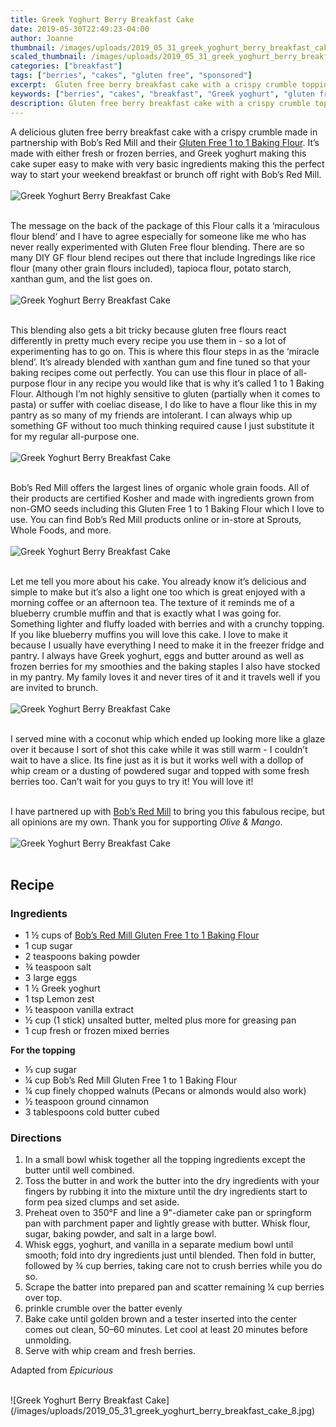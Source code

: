 ```yaml
---
title: Greek Yoghurt Berry Breakfast Cake
date: 2019-05-30T22:49:23-04:00
author: Joanne
thumbnail: /images/uploads/2019_05_31_greek_yoghurt_berry_breakfast_cake_1.jpg
scaled_thumbnail: /images/uploads/2019_05_31_greek_yoghurt_berry_breakfast_cake_0.jpg
categories: ["breakfast"]
tags: ["berries", "cakes", "gluten free", "sponsored"]
excerpt:  Gluten free berry breakfast cake with a crispy crumble topping
keywords: ["berries", "cakes", "breakfast", "Greek yoghurt", "gluten free"]
description: Gluten free berry breakfast cake with a crispy crumble topping
---
```


A delicious gluten free berry breakfast cake with a crispy crumble made in partnership with Bob’s Red Mill and their <span class="highlight"><a rel="nofollow" href="https://www.bobsredmill.com/gluten-free-1-to-1-baking-flour.html">Gluten Free 1 to 1 Baking Flour</a></span>. It’s made with either fresh or frozen berries, and Greek yoghurt making this cake super easy to make with very basic ingredients making this the perfect way to start your weekend breakfast or brunch off right with Bob’s Red Mill. 
</br>
</br>
![Greek Yoghurt Berry Breakfast Cake](/images/uploads/2019_05_31_greek_yoghurt_berry_breakfast_cake_2.jpg)
</br>
</br>

The message on the back of the package of this Flour calls it a ‘miraculous flour blend‘ and I have to agree especially for someone like me who has never really experimented with Gluten Free flour blending. There are so many DIY GF flour blend recipes out there that include Ingredings like rice flour (many other grain flours included), tapioca flour, potato starch, xanthan gum, and the list goes on.
</br>
</br>
![Greek Yoghurt Berry Breakfast Cake](/images/uploads/2019_05_31_greek_yoghurt_berry_breakfast_cake_3.jpg)
</br>
</br>

This blending also gets a bit tricky because gluten free flours react differently in pretty much every recipe you use them in - so a lot of experimenting has to go on.  This is where this flour steps in as the ‘miracle blend’. It’s already  blended with xanthan gum and fine tuned so that your baking recipes come out perfectly. You can use this flour in place of all-purpose flour in any recipe you would like that is why it’s called 1 to 1 Baking Flour. Although I’m not highly sensitive to gluten (partially when it comes to pasta) or suffer with coeliac disease, I do like to have a flour like this in my pantry as so many of my friends are intolerant. I can always whip up something GF without too much thinking required cause I just substitute it for my regular all-purpose one. 
</br>
</br>
![Greek Yoghurt Berry Breakfast Cake](/images/uploads/2019_05_31_greek_yoghurt_berry_breakfast_cake_4.jpg)
</br>
</br>

Bob’s Red Mill offers the largest lines of organic whole grain foods. All of their products are certified Kosher and made with ingredients grown from non-GMO seeds including this Gluten Free 1 to 1 Baking Flour which I love to use. You can find Bob’s Red Mill products online or in-store at Sprouts, Whole Foods, and more. 
</br>
</br>
![Greek Yoghurt Berry Breakfast Cake](/images/uploads/2019_05_31_greek_yoghurt_berry_breakfast_cake_5.jpg)
</br>
</br>

Let me tell you more about his cake. You already know it’s delicious and simple to make but it’s also a light one too which is  great enjoyed with a morning coffee or an afternoon tea. The texture of it reminds me of a blueberry crumble muffin and that is exactly what I was going for.  Something lighter and fluffy loaded with berries and with a crunchy topping. If you like blueberry muffins you will love this cake.  I love to make it because I usually have everything I need to make it in the freezer fridge and pantry. I always have Greek yoghurt, eggs and butter around as well as frozen berries for my smoothies and the baking staples I also have stocked in my pantry. My family loves it and never tires of it and it travels well if you are invited to brunch.
</br>
</br>
![Greek Yoghurt Berry Breakfast Cake](/images/uploads/2019_05_31_greek_yoghurt_berry_breakfast_cake_6.jpg)
</br>
</br>

I served mine with a coconut whip which ended up looking more like a glaze over it because I sort of shot this cake while it was still warm - I couldn’t wait to have a slice. Its fine just as it is but it works well with a dollop of whip cream or a dusting of powdered sugar and topped with some fresh berries too. Can’t wait for you guys to try it! You will love it! 
</br>
</br>

I have partnered up with <span class="highlight"><a rel="nofollow" href="https://www.bobsredmill.com/?utm_source=TheOliveAndMango&utm_medium=influencer&utm_campaign=bobsredmill">Bob’s Red Mill</a></span> to bring you this fabulous recipe, but all opinions are my own. Thank you for supporting _Olive & Mango_.
</br>
</br>
![Greek Yoghurt Berry Breakfast Cake](/images/uploads/2019_05_31_greek_yoghurt_berry_breakfast_cake_7.jpg)
</br>
</br>

## Recipe
### Ingredients

* 1 &frac12; cups of <span class="highlight"><a rel="nofollow" href="https://www.bobsredmill.com/gluten-free-1-to-1-baking-flour.html">Bob’s Red Mill Gluten Free 1 to 1 Baking Flour</a></span> 
* 1 cup sugar
* 2 teaspoons baking powder
* &frac34; teaspoon salt
* 3 large eggs
* 1 &frac12; Greek yoghurt 
* 1 tsp Lemon zest 
* &frac12; teaspoon vanilla extract
* &frac12; cup (1 stick) unsalted butter, melted plus more for greasing pan 
* 1 cup fresh or frozen mixed berries 

__For the topping__

* &frac13; cup sugar
* &frac14; cup Bob’s Red Mill Gluten Free 1 to 1 Baking Flour 
* &frac14; cup finely chopped walnuts (Pecans or almonds would also work) 
* &frac12; teaspoon ground cinnamon
* 3 tablespoons cold butter cubed 

### Directions

1. In a small bowl whisk together all the topping ingredients except the butter until well combined. 
2. Toss the butter in and work the butter into the dry ingredients with your fingers by rubbing it into the mixture until the dry ingredients start to form pea sized clumps and set aside. 
3. Preheat oven to 350°F and line a 9"-diameter cake pan or springform pan with parchment paper and lightly grease with butter. Whisk flour, sugar, baking powder, and salt in a large bowl.
4. Whisk eggs, yoghurt, and vanilla in a separate medium bowl until smooth; fold into dry ingredients just until blended. Then fold in butter, followed by &frac34; cup berries, taking care not to crush berries while you do so. 
5. Scrape the batter into prepared pan and scatter remaining &frac14; cup berries over top.
6. prinkle crumble over the batter evenly 
7. Bake cake until golden brown and a tester inserted into the center comes out clean, 50–60 minutes. Let cool at least 20 minutes before unmolding.
8. Serve with whip cream and fresh berries. 

Adapted from _Epicurious_ 

</br>
![Greek Yoghurt Berry Breakfast Cake](/images/uploads/2019_05_31_greek_yoghurt_berry_breakfast_cake_8.jpg)
